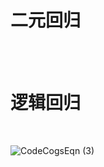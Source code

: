 # 二元回归

</br>

</br>

# 逻辑回归

</br>

![CodeCogsEqn (3)](https://github.com/user-attachments/assets/9d4caa2b-4e1e-400f-91ab-a938baf995c1)



































